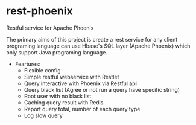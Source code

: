 rest-phoenix
============

Restful service for Apache Phoenix

The primary aims of this project is create a rest service for any client programing language can use Hbase's SQL layer (Apache Phoenix) which only support Java programing language.

- Feartures:
	+ Flexible config
	+ Simple restful webservice with Restlet
	+ Query interactive with Phoenix via Restful api
	+ Query black list (Agree or not run a query have specific string)  
	+ Root user with no black list
	+ Caching query result with Redis
	+ Report query total, number of each query type
	+ Log slow query
